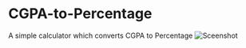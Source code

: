 # CGPA-to-Percentage
A simple calculator which converts CGPA to Percentage
![Sceenshot](https://github.com/OmkarMadchetti5758/CGPA-to-Percentage/assets/151734201/e9f84485-9ed1-40a8-adc8-d114ee19a548)
